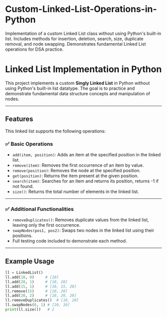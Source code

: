# Custom-Linked-List-Operations-in-Python
Implementation of a custom Linked List class without using Python's built-in list. Includes methods for insertion, deletion, search, size, duplicate removal, and node swapping. Demonstrates fundamental Linked List operations for DSA practice.

# Linked List Implementation in Python

This project implements a custom **Singly Linked List** in Python without using Python's built-in list datatype. The goal is to practice and demonstrate fundamental data structure concepts and manipulation of nodes.

---

## Features

This linked list supports the following operations:

### ✅ Basic Operations
- `add(item, position)`: Adds an item at the specified position in the linked list.
- `remove(item)`: Removes the first occurrence of an item by value.
- `remove(position)`: Removes the node at the specified position.
- `get(position)`: Returns the item present at the given position.
- `search(item)`: Searches for an item and returns its position, returns -1 if not found.
- `size()`: Returns the total number of elements in the linked list.

---

### ✅ Additional Functionalities
- `removeDuplicates()`: Removes duplicate values from the linked list, leaving only the first occurrence.
- `swapNodes(pos1, pos2)`: Swaps two nodes in the linked list using their positions.
- Full testing code included to demonstrate each method.

---

## Example Usage
```python
ll = LinkedList()
ll.add(10, 0)     # [10]
ll.add(20, 1)     # [10, 20]
ll.add(15, 1)     # [10, 15, 20]
ll.remove(15)     # [10, 20]
ll.add(20, 2)     # [10, 20, 20]
ll.removeDuplicates()  # [10, 20]
ll.swapNodes(0, 1) # [20, 10]
print(ll.size())   # 2

